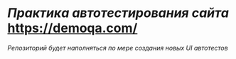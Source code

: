 # *Практика автотестирования сайта* https://demoqa.com/

_*Репозиторий будет наполняться по мере создания новых UI автотестов*_


